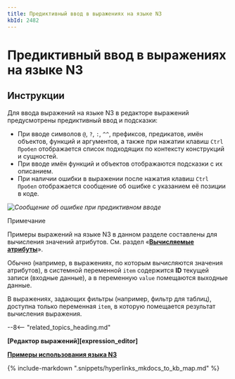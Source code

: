 ```yaml
---
title: Предиктивный ввод в выражениях на языке N3
kbId: 2482
---
```


# Предиктивный ввод в выражениях на языке N3

## Инструкции

Для ввода выражений на языке N3 в редакторе выражений предусмотрены предиктивный ввод и подсказки:

- При вводе символов `@`, `?`, `:`, `^^`, префиксов, предикатов, имён объектов, функций и аргументов, а также при нажатии клавиш `Ctrl` `Пробел` отображается список подходящих по контексту конструкций и сущностей.
- При вводе имён функций и объектов отображаются подсказки с их описанием.
- При наличии ошибки в выражении после нажатия клавиш `Ctrl` `Пробел` отображается сообщение об ошибке с указанием её позиции в коде.

_![Сообщение об ошибке при предиктивном вводе](https://kb.comindware.ru/assets/n3_autocomplete_error_message.png)_

Примечание

Примеры выражений на языке N3 в данном разделе составлены для вычисления значений атрибутов. См. раздел «**[Вычисляемые атрибуты](https://kb.comindware.ru/article.php?id=2254)**».

Обычно (например, в выражениях, по которым вычисляются значения атрибутов), в системной переменной `item` содержится **ID** текущей записи (входные данные), а в переменную `value` помещаются выходные данные.

В выражениях, задающих фильтры (например, фильтр для таблиц), доступна только переменная `item`, в которую помещается результат вычисления выражения.

--8<-- "related_topics_heading.md"

**[Редактор выражений][expression_editor]**

**[Примеры использования языка N3](https://kb.comindware.ru/category.php?id=408)**

{% include-markdown ".snippets/hyperlinks_mkdocs_to_kb_map.md" %}
